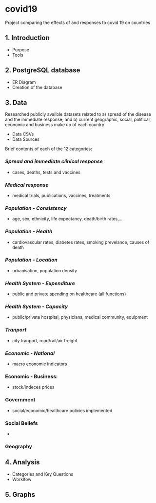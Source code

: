 # covid19
Project comparing the effects of and responses to covid 19 on countries 


## 1. Introduction
   - Purpose
   - Tools
   
## 2. PostgreSQL database
   - ER Diagram
   - Creation of the database

## 3. Data
Researched publicly availble datasets related to a) spread of the disease and the immediate response; and b) current geographic, social, political, economic and business make up of each country

   - Data CSVs
   - Data Sources

Brief contents of each of the 12 categories:
###  *Spread and immediate clinical response*
   - cases, deaths, tests and vaccines
###  *Medical response*
   -  medical trials, publications, vaccines, treatments
###  *Population - Consistency*
   -  age, sex, ethnicity, life expectancy, death/birth rates,...
###  *Population - Health*
   - cardiovascular rates, diabetes rates, smoking prevelance, causes of death
###  *Population - Location*
   -  urbanisation, population density
###  *Health System - Expenditure*
   -  public and private spending on healthcare (all functions)
###  *Health System - Capacity*
   -  public/private hostpital, physicians, medical community, equipment
###  *Tranport*
   -  city tranport, road/rail/air freight
###  *Economic - National*
   -  macro economic indicators
###  Economic - Business:
   -  stock/indeces prices
###  Government
   -  social/economic/healthcare policies implemented 
###  Social Beliefs
   - 
###  Geography


## 4. Analysis
   - Categories and Key Questions
   - Worklfow

## 5. Graphs
